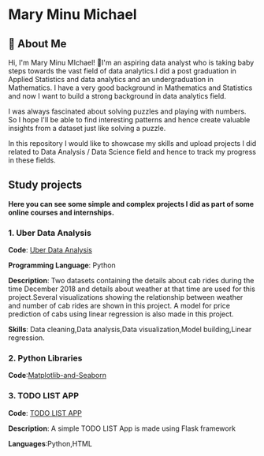 
# Mary Minu Michael

## 🚀 About Me
Hi, I'm Mary Minu MIchael! 👋I'm an aspiring data analyst who is taking baby steps towards the vast field of data analytics.I did a post graduation in Applied Statistics and data analytics and an undergraduation in Mathematics. I have a very good background in Mathematics and Statistics and now I want to build a strong background in data analytics field.

I was always fascinated about solving puzzles and playing with numbers. So I hope I'll be able to find interesting patterns and hence create valuable insights from a dataset just like solving a puzzle.

In this repository I would like to showcase my skills and upload projects I did related to Data Analysis / Data Science field and hence to track my progress in these fields.

## Study projects
**Here you can see some simple and complex projects I did as part of some online courses and internships.**
  ### 1. Uber Data Analysis
  **Code**: [Uber Data Analysis](https://github.com/MARY-MINU-MICHAEL/Data-Analysis-Portfolio/blob/main/Uber_Data_Analysis.ipynb)

**Programming Language**: Python

  **Description**: Two datasets containing the details about cab rides during the time December 2018 and details about weather at that time are used for this project.Several visualizations showing the relationship between weather and number of cab rides are shown in this project. A model for price prediction of cabs using linear regression is also made in this project.

  **Skills**: Data cleaning,Data analysis,Data visualization,Model building,Linear regression.
 
### 2. Python Libraries
 **Code**:[Matplotlib-and-Seaborn](https://github.com/MARY-MINU-MICHAEL/Data-Analysis-Portfolio/blob/main/Uber_Data_Analysis.ipynb)
  
### 3. TODO LIST APP
  **Code**: [TODO LIST APP](https://github.com/MARY-MINU-MICHAEL/TODO-LIST-APP)
  
  **Description**: A simple TODO LIST App is made using Flask framework
  
  **Languages**:Python,HTML

  
  


   
   
   
   
   
   
   
   
   



